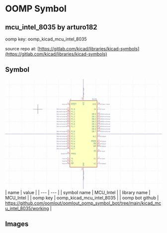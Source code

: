 # OOMP Symbol  
## mcu_intel_8035  by arturo182  
  
oomp key: oomp_kicad_mcu_intel_8035  
  
source repo at: [https://gitlab.com/kicad/libraries/kicad-symbols](https://gitlab.com/kicad/libraries/kicad-symbols)  
## Symbol  
  
[![working.png](working_600.png)](working.png)  
| name | value | 
| --- | --- | 
| symbol name | MCU_Intel | 
| library name | MCU_Intel | 
| oomp key | oomp_kicad_mcu_intel_8035 | 
| oomp bot github | https://github.com/oomlout/oomlout_oomp_symbol_bot/tree/main/kicad_mcu_intel_8035/working | 
## Images  
